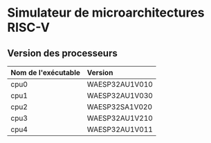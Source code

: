 # Simulateur de microarchitectures RISC-V


## Version des processeurs

| Nom de l'exécutable | Version        |
| :------------------ | :------------- |
| cpu0                | WAESP32AU1V010 |
| cpu1                | WAESP32AU1V030 |
| cpu2                | WAESP32SA1V020 |
| cpu3                | WAESP32AU1V210 |
| cpu4                | WAESP32AU1V011 |
